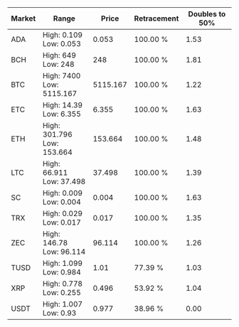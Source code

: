 | Market | Range | Price| Retracement | Doubles to 50% |
| --- | --- | --- | --- | --- |
| ADA | High: 0.109<br />Low: 0.053 | 0.053 | 100.00 % | 1.53 |
| BCH | High: 649<br />Low: 248 | 248 | 100.00 % | 1.81 |
| BTC | High: 7400<br />Low: 5115.167 | 5115.167 | 100.00 % | 1.22 |
| ETC | High: 14.39<br />Low: 6.355 | 6.355 | 100.00 % | 1.63 |
| ETH | High: 301.796<br />Low: 153.664 | 153.664 | 100.00 % | 1.48 |
| LTC | High: 66.911<br />Low: 37.498 | 37.498 | 100.00 % | 1.39 |
| SC | High: 0.009<br />Low: 0.004 | 0.004 | 100.00 % | 1.63 |
| TRX | High: 0.029<br />Low: 0.017 | 0.017 | 100.00 % | 1.35 |
| ZEC | High: 146.78<br />Low: 96.114 | 96.114 | 100.00 % | 1.26 |
| TUSD | High: 1.099<br />Low: 0.984 | 1.01 | 77.39 % | 1.03 |
| XRP | High: 0.778<br />Low: 0.255 | 0.496 | 53.92 % | 1.04 |
| USDT | High: 1.007<br />Low: 0.93 | 0.977 | 38.96 % | 0.00 |
